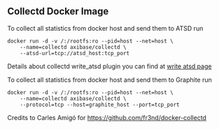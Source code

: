 ## Collectd Docker Image


To collect all statistics from docker host and send them to ATSD run

```
docker run -d -v /:/rootfs:ro --pid=host --net=host \
    --name=collectd axibase/collectd \
    --atsd-url=tcp://atsd_host:tcp_port
```

Details about collectd write_atsd plugin you can find at [write atsd page](https://github.com/axibase/atsd-collectd-plugin)

To collect all statistics from docker host and send them to Graphite run

```
docker run -d -v /:/rootfs:ro --pid=host --net=host \
    --name=collectd axibase/collectd \
    --protocol=tcp --host=graphite_host --port=tcp_port
```

Credits to Carles Amigó for https://github.com/fr3nd/docker-collectd
